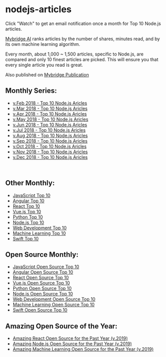 # nodejs-articles

Click "Watch" to get an email notification once a month for Top 10 Node.js articles.

[Mybridge AI](https://www.mybridge.co) ranks articles by the number of shares, minutes read, and by its own machine learning algorithm.

Every month, about 1,000 ~ 1,500 articles, specific to Node.js, are compared and only 10 finest articles are picked. This will ensure you that every single article you read is great. 

Also published on [Mybridge Publication](https://medium.mybridge.co)


## Monthly Series:

* [v.Feb 2018 - Top 10 Node.js Aricles](./src/02-2018.md)
* [v.Mar 2018 - Top 10 Node.js Aricles](./src/03-2018.md)
* [v.Apr 2018 - Top 10 Node.js Aricles](./src/04-2018.md)
* [v.May 2018 - Top 10 Node.js Aricles](./src/05-2018.md)
* [v.Jun 2018 - Top 10 Node.js Aricles](./src/06-2018.md)
* [v.Jul 2018 - Top 10 Node.js Aricles](./src/07-2018.md)
* [v.Aug 2018 - Top 10 Node.js Aricles](./src/08-2018.md)
* [v.Sep 2018 - Top 10 Node.js Aricles](./src/09-2018.md)
* [v.Oct 2018 - Top 10 Node.js Aricles](./src/10-2018.md)
* [v.Nov 2018 - Top 10 Node.js Aricles](./src/11-2018.md)
* [v.Dec 2018 - Top 10 Node.js Aricles](./src/12-2018.md)

<br>

## Other Monthly:
* [JavaScript Top 10](https://github.com/Mybridge/javascript-articles-monthly)
* [Angular Top 10](https://github.com/Mybridge/angular-articles)
* [React Top 10](https://github.com/Mybridge/react-articles-monthly)
* [Vue.js Top 10](https://github.com/Mybridge/vuejs-articles)
* [Python Top 10](https://github.com/Mybridge/python-articles)
* [Node.js Top 10](https://github.com/Mybridge/nodejs-articles)
* [Web Development Top 10](https://github.com/Mybridge/web-development-articles)
* [Machine Learning Top 10](https://github.com/Mybridge/machine-learning-articles)
* [Swift Top 10](https://github.com/Mybridge/swift-articles)

## Open Source Monthly:
* [JavaScript Open Source Top 10](https://github.com/Mybridge/javascript-open-source)
* [Angular Open Source Top 10](https://github.com/Mybridge/angular-open-source)
* [React Open Source Top 10](https://github.com/Mybridge/reactjs-open-source)
* [Vue.js Open Source Top 10](https://github.com/Mybridge/vuejs-open-source)
* [Python Open Source Top 10](https://github.com/Mybridge/python-open-source)
* [Node.js Open Source Top 10](https://github.com/Mybridge/nodejs-open-source)
* [Web Development Open Source Top 10](https://github.com/Mybridge/web-development-articles)
* [Machine Learning Open Source Top 10](https://github.com/Mybridge/machine-learning-open-source)
* [Swift Open Source Top 10](https://github.com/Mybridge/swift-open-source)


## Amazing Open Source of the Year:
* [Amazing React Open Source for the Past Year (v.2019)](https://github.com/Mybridge/amazing-react-opensource-2019)
* [Amazing Node.js Open Source for the Past Year (v.2019)](https://github.com/Mybridge/amazing-node-opensource-2019)
* [Amazing Machine Learning Open Source for the Past Year (v.2019)](https://github.com/Mybridge/amazing-machine-learning-opensource-2019)


